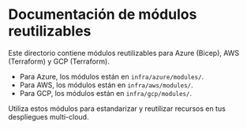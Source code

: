 # Documentación de módulos reutilizables

Este directorio contiene módulos reutilizables para Azure (Bicep), AWS (Terraform) y GCP (Terraform).

- Para Azure, los módulos están en `infra/azure/modules/`.
- Para AWS, los módulos están en `infra/aws/modules/`.
- Para GCP, los módulos están en `infra/gcp/modules/`.

Utiliza estos módulos para estandarizar y reutilizar recursos en tus despliegues multi-cloud.
